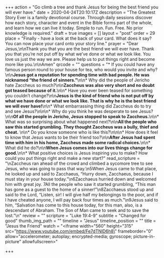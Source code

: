 +++
action = "Go climb a tree and thank Jesus for being the best friend you will ever have."
date = 2020-04-24T20:10:17Z
description = "The Greatest Story Ever is a family devotional course.  Through daily sessions discover how each story, character and event in the Bible forms part of the whole, and learn how we can live it today. Simple to run. Fun. Free. No prior knowledge is required."
draft = true
images = []
layout = "post"
order = 29
place = "Finally - have a look at the back of your card. What does it say? You can now place your card onto your story line."
prayer = "Dear Jesus,\n\nThank you that you are the best friend we will ever have. Thank you that you’re not put off by what we’ve done or what we look like. You love us just the way we are. Please help us to put things right and become more like you.\n\nAmen"
qrcode = ""
questions = "* If you could have any famous person round to your house for tea, who would you invite and why?\n\n**Jesus got a reputation for spending time with bad people. He was nicknamed “the friend of sinners.”**\n\n* Why did the people of Jericho hate Zaccheus so much?\n\n**Zaccheus was also very short and no doubt got teased because of it.**\n\n* Have you ever been teased for something you couldn’t change?\n\n**Jesus is the kind of friend who is not put off by what we have done or what we look like. That is why he is the best friend we will ever have!**\n\n* What embarrassing thing did Zaccheus do to try and see Jesus?\n\n\n* Why do you think he was desperate to see Jesus?\n\n**Of all the people in Jericho, Jesus stopped to speak to Zaccheus.**\n\n* What was so surprising about what happened next?\n\n**All the people who saw this started grumbling. They thought Zaccheus was a bully, thief and cheat.** \n\n* Do you know someone who is like this?\n\n\n* How does it feel to know that Jesus wants to be their friend too?\n\n**After Jesus had spent time with him in his home, Zaccheus made some radical choices.**\n\n* What did he do?\n\n**When Jesus comes into our lives things change for good.**\n\n* What positive choices is Jesus inspiring you to make?   How could you put things right and make a new start?"
read_scripture = "\nZaccheus ran ahead of the crowd and climbed a sycomore tree to see Jesus, who was going to pass that way.\n5When Jesus came to that place, he looked up and said to Zacchaeus, “Hurry down, Zacchaeus, because I must stay in your house today.”\n6Zacchaeus hurried down and welcomed him with great joy. 7All the people who saw it started grumbling, “This man has gone as a guest to the home of a sinner!”\n8Zacchaeus stood up and said to the Lord, “Listen, sir! I will give half my belongings to the poor, and if I have cheated anyone, I will pay back four times as much.”\n9Jesus said to him, “Salvation has come to this house today, for this man, also, is a descendant of Abraham. The Son of Man came to seek and to save the lost.”\n"
review = ""
scripture = "Luke 19:4-9"
subtitle = "Changed for good"
thumb_img_path = ""
timeline = "Jesus"
timeline_position = ""
title = "Jesus the Friend"
watch = "<iframe width=\"560\" height=\"315\" src=\"https://www.youtube.com/embed/Fe7dTNID6h8\" frameborder=\"0\" allow=\"accelerometer; autoplay; encrypted-media; gyroscope; picture-in-picture\" allowfullscreen></iframe>"

+++
